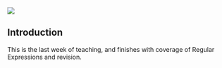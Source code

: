 <img src="https://github.com/billbuchanan/csn09112/blob/master/zadditional/top_csn09112.png"/>

## Introduction
This is the last week of teaching, and finishes with coverage of Regular Expressions and revision.



